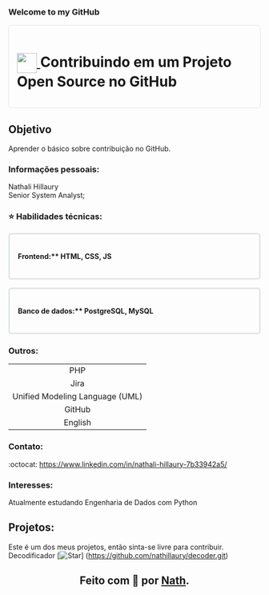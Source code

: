 ### Welcome to my GitHub 

<div style="border: 1px solid #e1e4e8; border-radius: 6px; padding: 16px; margin-bottom: 16px;">
    <h1>
        <a href="https://github.com/nathillaury">
         <img align="center" width="40px" src="https://encrypted-tbn0.gstatic.com/images?q=tbn:ANd9GcSbqj9Ii13d6hx5a9kyLnC5A8A96LDSaSZv_w&s">     </a>
        <span> Contribuindo em um Projeto Open Source no GitHub</span>
    </h1>
</div>

 
## Objetivo
Aprender o básico sobre contribuição no GitHub.
  
### Informações pessoais:
Nathali Hillaury
<br>
Senior System Analyst;


### :star: Habilidades técnicas:

<div style="border: 3px solid #e1e4e8; border-radius: 6px; padding: 16px; margin-bottom: 16px;">
    <h4> Frontend:** HTML, CSS, JS </h4>
</div>
<div style="border: 3px solid #e1e4e8; border-radius: 6px; padding: 16px; margin-bottom: 16px;">
    <h4> Banco de dados:** PostgreSQL, MySQL </h4>
</div>

### Outros: 

<table>
  <tbody align="center">
    <tr>
      <td>PHP</td>
    </tr>
      <tr>
      <td>Jira</td>
    </tr>
      <tr>
      <td>Unified Modeling Language (UML)</td>
    </tr>
      <tr>
      <td>GitHub</td>
    </tr>
      <tr>
      <td>English</td>
    </tr>
  </tbody>
</table>

### Contato:
:octocat: https://www.linkedin.com/in/nathali-hillaury-7b33942a5/

### Interesses:
Atualmente estudando Engenharia de Dados com Python

 ## Projetos:
  Este é um dos meus projetos, então sinta-se livre para contribuir.  
Decodificador
[![Star](https://img.shields.io/github/stars/digitalinnovationone/dio-lab-open-source?style=social)]
(https://github.com/nathillaury/decoder.git)
    
## <div align="center">Feito com 💙 por <a href="https://github.com/nathillaury">Nath</a>.</div>
